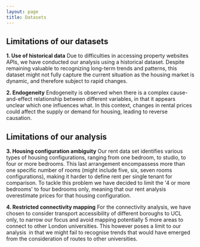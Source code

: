 ```yaml
---
layout: page
title: Datasets
---
```

## Limitations of our datasets

**1. Use of historical data**
Due to difficulties in accessing property websites APIs, we have conducted our analysis using a historical dataset. Despite remaining valuable to recognizing long-term trends and patterns, this dataset might not fully capture the current situation as the housing market is dynamic, and therefore subject to rapid changes.

**2. Endogeneity**
Endogeneity is observed when there is a complex cause-and-effect relationship between different variables, in that it appears unclear which one influences what. In this context, changes in rental prices could affect the supply or demand for housing, leading to reverse causation.

## Limitations of our analysis

**3. Housing configuration ambiguity**
Our rent data set identifies various types of housing configurations, ranging from one bedroom, to studio, to four or more bedrooms. This last arrangement encompassess more than one specific number of rooms (might include five, six, seven rooms configurations), making it harder to define rent per single tenant for comparison. To tackle this problem we have decided to limit the '4 or more bedrooms' to four bedrooms only, meaning that our rent analysis overestimate prices for that housing configuration.

**4. Restricted connectivity mapping**
For the connectivity analysis, we have chosen to consider transport accessibility of different boroughs to UCL only, to narrow our focus and avoid mapping potentially 5 more areas to connect to other London universities. This however poses a limit to our analysis in that we might fail to recognise trends that would have emerged from the consideration of routes to other universities.
